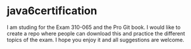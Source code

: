 # java6certification
I am studing for the Exam 310-065 and the Pro Git book.
I would like to create a repo where people can download this and practice the different
topics of the exam.
I hope you enjoy it and all suggestions are welcome.

